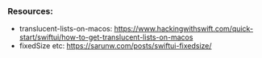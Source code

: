 <!--more-->

### Resources:
- translucent-lists-on-macos: https://www.hackingwithswift.com/quick-start/swiftui/how-to-get-translucent-lists-on-macos
- fixedSize etc: https://sarunw.com/posts/swiftui-fixedsize/
